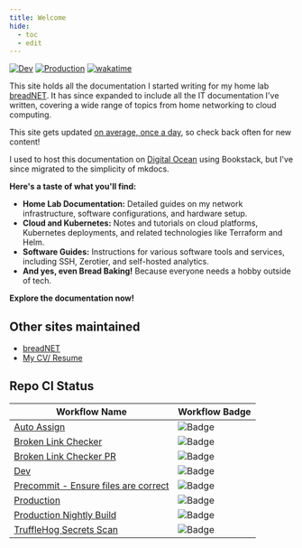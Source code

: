 ```yaml
---
title: Welcome
hide:
  - toc
  - edit
---
```


[![Dev](https://github.com/userbradley/documentation.breadnet.co.uk/actions/workflows/dev.yaml/badge.svg)](https://github.com/userbradley/documentation.breadnet.co.uk/actions/workflows/dev.yaml) [![Production](https://github.com/userbradley/documentation.breadnet.co.uk/actions/workflows/prod.yaml/badge.svg)](https://github.com/userbradley/documentation.breadnet.co.uk/actions/workflows/prod.yaml)
[![wakatime](https://wakatime.com/badge/user/befd4d51-df71-4caa-90ba-09a83c0524b0/project/fa7f3e73-d976-48d9-94f5-a17bd1bb4614.svg)](https://wakatime.com/badge/user/befd4d51-df71-4caa-90ba-09a83c0524b0/project/fa7f3e73-d976-48d9-94f5-a17bd1bb4614)

This site holds all the documentation I started writing for my home lab [breadNET](https://breadnet.co.uk/?mtm_campaign=documentation&mtm_kwd=mainpage).
It has since expanded to include all the IT documentation I've written, covering a wide range of topics from home networking to cloud computing.

This site gets updated [on average, once a day](https://github.com/userbradley/documentation.breadnet.co.uk/graphs/commit-activity), so check back often for new content!

I used to host this documentation on [Digital Ocean](https://m.do.co/c/77be3c3aa96c) using Bookstack, but I've since migrated to the simplicity of mkdocs.

**Here's a taste of what you'll find:**

* **Home Lab Documentation:** Detailed guides on my network infrastructure, software configurations, and hardware setup.
* **Cloud and Kubernetes:** Notes and tutorials on cloud platforms, Kubernetes deployments, and related technologies like Terraform and Helm.
* **Software Guides:**  Instructions for various software tools and services, including SSH, Zerotier, and self-hosted analytics.
* **And yes, even Bread Baking!**  Because everyone needs a hobby outside of tech.

**Explore the documentation now!**

## Other sites maintained

* [breadNET](https://breadnet.co.uk/?mtm_campaign=documentation&mtm_kwd=mainpage)
* [My CV/ Resume](https://bradley.breadnet.co.uk/?mtm_campaign=documentation&mtm_kwd=mainpage)

## Repo CI Status

| Workflow Name                                                                                                                                   | Workflow Badge                                                                                                                           |
|-------------------------------------------------------------------------------------------------------------------------------------------------|------------------------------------------------------------------------------------------------------------------------------------------|
| [Auto Assign](https://github.com/userbradley/documentation.breadnet.co.uk/blob/main/.github/workflows/auto-assign.yaml)                         | ![Badge](https://github.com/userbradley/documentation.breadnet.co.uk/workflows/Auto%20Assign/badge.svg)                                  |
| [Broken Link Checker](https://github.com/userbradley/documentation.breadnet.co.uk/blob/main/.github/workflows/broken-link-checker.yaml)         | ![Badge](https://github.com/userbradley/documentation.breadnet.co.uk/workflows/Broken%20Link%20Checker/badge.svg)                        |
| [Broken Link Checker PR](https://github.com/userbradley/documentation.breadnet.co.uk/blob/main/.github/workflows/broken-link-checker-pr.yaml)   | ![Badge](https://github.com/userbradley/documentation.breadnet.co.uk/workflows/Broken%20Link%20Checker%20PR/badge.svg)                   |
| [Dev](https://github.com/userbradley/documentation.breadnet.co.uk/blob/main/.github/workflows/dev.yaml)                                         | ![Badge](https://github.com/userbradley/documentation.breadnet.co.uk/workflows/Dev/badge.svg)                                            |
| [Precommit - Ensure files are correct](https://github.com/userbradley/documentation.breadnet.co.uk/blob/main/.github/workflows/pre-commit.yaml) | ![Badge](https://github.com/userbradley/documentation.breadnet.co.uk/workflows/Precommit%20-%20Ensure%20files%20are%20correct/badge.svg) |
| [Production](https://github.com/userbradley/documentation.breadnet.co.uk/blob/main/.github/workflows/prod.yaml)                                 | ![Badge](https://github.com/userbradley/documentation.breadnet.co.uk/workflows/Production/badge.svg)                                     |
| [Production Nightly Build](https://github.com/userbradley/documentation.breadnet.co.uk/blob/main/.github/workflows/nightly-prod.yaml)           | ![Badge](https://github.com/userbradley/documentation.breadnet.co.uk/workflows/Production%20Nightly%20Build/badge.svg)                   |
| [TruffleHog Secrets Scan](https://github.com/userbradley/documentation.breadnet.co.uk/blob/main/.github/workflows/truffle-hog.yaml)             | ![Badge](https://github.com/userbradley/documentation.breadnet.co.uk/workflows/TruffleHog%20Secrets%20Scan/badge.svg)                    |
